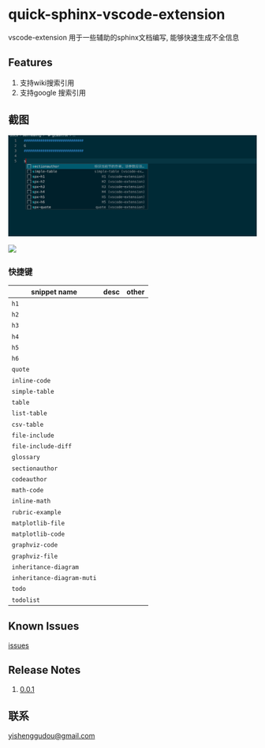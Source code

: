 # quick-sphinx-vscode-extension

vscode-extension 用于一些辅助的sphinx文档编写, 能够快速生成不全信息

## Features

1. 支持wiki搜索引用
2. 支持google 搜索引用


## 截图

![](screenshots/Jietu20200710-184206@2x.jpg)



![](screenshots/Jietu20200710-184436-HD.gif)

### 快捷键


| snippet  name                | desc     | other    |
|------------------------------|:--------:|---------:|
| `h1`                         |          |          |
| `h2`                         |          |          |
| `h3`                         |          |          |
| `h4`                         |          |          |
| `h5`                         |          |          |
| `h6`                         |          |          |
| `quote`                      |          |          |
| `inline-code`                |          |          |
| `simple-table`               |          |          |
| `table`                      |          |          |
| `list-table`                 |          |          |
| `csv-table`                  |          |          |
| `file-include`               |          |          |
| `file-include-diff`          |          |          |
| `glossary`                   |          |          |
| `sectionauthor`              |          |          |
| `codeauthor`                 |          |          |
| `math-code`                  |          |          |
| `inline-math`                |          |          |
| `rubric-example`             |          |          |
| `matplotlib-file`            |          |          |
| `matplotlib-code`            |          |          |
| `graphviz-code`              |          |          |
| `graphviz-file`              |          |          |
| `inheritance-diagram`        |          |          |
| `inheritance-diagram-muti`   |          |          |
| `todo`                       |          |          |
| `todolist`                   |          |          |




## Known Issues

[issues](https://github.com/yishenggudou/quick-sphinx-vscode-extension/issues)

## Release Notes

1. [0.0.1](https://github.com/yishenggudou/quick-sphinx-vscode-extension/releases/tag/0.0.1)

## 联系

yishenggudou@gmail.com